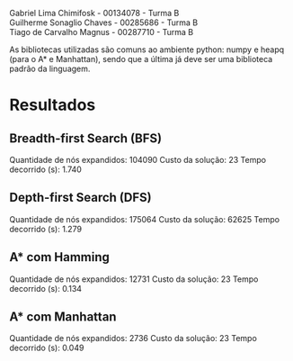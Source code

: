 Gabriel Lima Chimifosk - 00134078 - Turma B \
Guilherme Sonaglio Chaves - 00285686 - Turma B \
Tiago de Carvalho Magnus - 00287710 - Turma B

As bibliotecas utilizadas são comuns ao ambiente python: numpy e heapq (para o A* e Manhattan), sendo que a última já deve ser uma biblioteca padrão da linguagem.

# Resultados

## Breadth-first Search (BFS)
Quantidade de nós expandidos: 104090
Custo da solução: 23
Tempo decorrido (s): 1.740

## Depth-first Search (DFS)
Quantidade de nós expandidos: 175064
Custo da solução: 62625
Tempo decorrido (s): 1.279

## A* com Hamming
Quantidade de nós expandidos: 12731
Custo da solução: 23
Tempo decorrido (s): 0.134

## A* com Manhattan
Quantidade de nós expandidos: 2736
Custo da solução: 23
Tempo decorrido (s): 0.049
